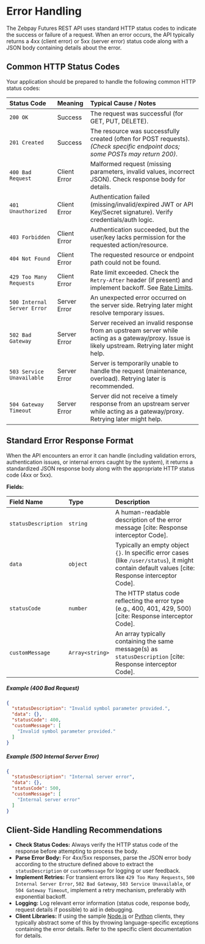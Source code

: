 # Error Handling

The Zebpay Futures REST API uses standard HTTP status codes to indicate the success or failure of a request. When an error occurs, the API typically returns a 4xx (client error) or 5xx (server error) status code along with a JSON body containing details about the error.

## Common HTTP Status Codes

Your application should be prepared to handle the following common HTTP status codes:

| Status Code          | Meaning                | Typical Cause / Notes                                                                                                      |
| :------------------- | :--------------------- | :------------------------------------------------------------------------------------------------------------------------- |
| `200 OK`             | Success                | The request was successful (for GET, PUT, DELETE).                                                                         |
| `201 Created`        | Success                | The resource was successfully created (often for POST requests). *(Check specific endpoint docs; some POSTs may return 200)*. |
| `400 Bad Request`    | Client Error           | Malformed request (missing parameters, invalid values, incorrect JSON). Check response body for details.                 |
| `401 Unauthorized`   | Client Error           | Authentication failed (missing/invalid/expired JWT or API Key/Secret signature). Verify credentials/auth logic.              |
| `403 Forbidden`      | Client Error           | Authentication succeeded, but the user/key lacks permission for the requested action/resource.                           |
| `404 Not Found`      | Client Error           | The requested resource or endpoint path could not be found.                                                              |
| `429 Too Many Requests`| Client Error           | Rate limit exceeded. Check the `Retry-After` header (if present) and implement backoff. See [Rate Limits](./rate-limits.md). |
| `500 Internal Server Error` | Server Error         | An unexpected error occurred on the server side. Retrying later might resolve temporary issues.                              |
| `502 Bad Gateway`    | Server Error         | Server received an invalid response from an upstream server while acting as a gateway/proxy. Issue is likely upstream. Retrying later might help. |
| `503 Service Unavailable` | Server Error         | Server is temporarily unable to handle the request (maintenance, overload). Retrying later is recommended.                 |
| `504 Gateway Timeout`| Server Error         | Server did not receive a timely response from an upstream server while acting as a gateway/proxy. Retrying later might help.   |

## <a id="errorresponse"></a>Standard Error Response Format

When the API encounters an error it can handle (including validation errors, authentication issues, or internal errors caught by the system), it returns a standardized JSON response body along with the appropriate HTTP status code (4xx or 5xx).

**Fields:**

| Field Name        | Type           | Description                                                                                     |
| :---------------- | :------------- | :---------------------------------------------------------------------------------------------- |
| `statusDescription`| `string`       | A human-readable description of the error message [cite: Response interceptor Code].                             |
| `data`            | `object`       | Typically an empty object `{}`. In specific error cases (like `/user/status`), it might contain default values [cite: Response interceptor Code]. |
| `statusCode`      | `number`       | The HTTP status code reflecting the error type (e.g., 400, 401, 429, 500) [cite: Response interceptor Code].        |
| `customMessage`   | `Array<string>`| An array typically containing the same message(s) as `statusDescription` [cite: Response interceptor Code].        |

##### Example (400 Bad Request)

```json
{
  "statusDescription": "Invalid symbol parameter provided.",
  "data": {},
  "statusCode": 400,
  "customMessage": [
    "Invalid symbol parameter provided."
  ]
}
````

##### Example (500 Internal Server Error)

```json
{
  "statusDescription": "Internal server error",
  "data": {},
  "statusCode": 500,
  "customMessage": [
    "Internal server error"
  ]
}
```

## Client-Side Handling Recommendations

  * **Check Status Codes:** Always verify the HTTP status code of the response before attempting to process the body.
  * **Parse Error Body:** For 4xx/5xx responses, parse the JSON error body according to the structure defined above to extract the `statusDescription` or `customMessage` for logging or user feedback.
  * **Implement Retries:** For transient errors like `429 Too Many Requests`, `500 Internal Server Error`, `502 Bad Gateway`, `503 Service Unavailable`, or `504 Gateway Timeout`, implement a retry mechanism, preferably with exponential backoff.
  * **Logging:** Log relevant error information (status code, response body, request details if possible) to aid in debugging.
  * **Client Libraries:** If using the sample [Node.js](../clients/http/node/README.md) or [Python](../clients/http/python/README.md) clients, they typically abstract some of this by throwing language-specific exceptions containing the error details. Refer to the specific client documentation for details.
